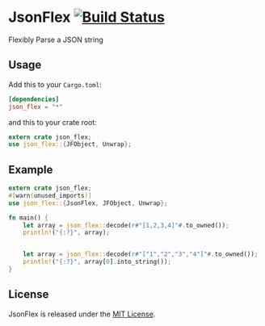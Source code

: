 # JsonFlex [![Build Status](https://travis-ci.org/nacika-ins/json_flex.svg)](https://travis-ci.org/nacika-ins/json_flex)

Flexibly Parse a JSON string

## Usage

Add this to your `Cargo.toml`:

```toml
[dependencies]
json_flex = "*"
```

and this to your crate root:

```rust
extern crate json_flex;
use json_flex::{JFObject, Unwrap};
```

## Example

```rust
extern crate json_flex;
#[warn(unused_imports)]
use json_flex::{JsonFlex, JFObject, Unwrap};

fn main() {
    let array = json_flex::decode(r#"[1,2,3,4]"#.to_owned());
    println!("{:?}", array);


    let array = json_flex::decode(r#"["1","2","3","4"]"#.to_owned());
    println!("{:?}", array[0].into_string());
}
```

## License

JsonFlex is released under the [MIT License][license].

[license]: LICENSE